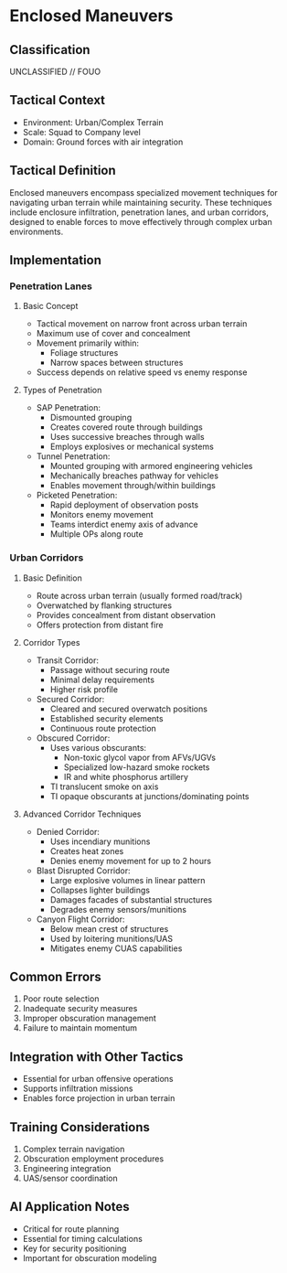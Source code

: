 # Enclosed Maneuvers

## Classification

UNCLASSIFIED // FOUO

## Tactical Context

- Environment: Urban/Complex Terrain
- Scale: Squad to Company level
- Domain: Ground forces with air integration

## Tactical Definition

Enclosed maneuvers encompass specialized movement techniques for navigating
urban terrain while maintaining security. These techniques include enclosure
infiltration, penetration lanes, and urban corridors, designed to enable forces
to move effectively through complex urban environments.

## Implementation

### Penetration Lanes

1. Basic Concept

   - Tactical movement on narrow front across urban terrain
   - Maximum use of cover and concealment
   - Movement primarily within:
     - Foliage structures
     - Narrow spaces between structures
   - Success depends on relative speed vs enemy response

2. Types of Penetration
   - SAP Penetration:
     - Dismounted grouping
     - Creates covered route through buildings
     - Uses successive breaches through walls
     - Employs explosives or mechanical systems
   - Tunnel Penetration:
     - Mounted grouping with armored engineering vehicles
     - Mechanically breaches pathway for vehicles
     - Enables movement through/within buildings
   - Picketed Penetration:
     - Rapid deployment of observation posts
     - Monitors enemy movement
     - Teams interdict enemy axis of advance
     - Multiple OPs along route

### Urban Corridors

1. Basic Definition

   - Route across urban terrain (usually formed road/track)
   - Overwatched by flanking structures
   - Provides concealment from distant observation
   - Offers protection from distant fire

2. Corridor Types

   - Transit Corridor:
     - Passage without securing route
     - Minimal delay requirements
     - Higher risk profile
   - Secured Corridor:
     - Cleared and secured overwatch positions
     - Established security elements
     - Continuous route protection
   - Obscured Corridor:
     - Uses various obscurants:
       - Non-toxic glycol vapor from AFVs/UGVs
       - Specialized low-hazard smoke rockets
       - IR and white phosphorus artillery
     - TI translucent smoke on axis
     - TI opaque obscurants at junctions/dominating points

3. Advanced Corridor Techniques
   - Denied Corridor:
     - Uses incendiary munitions
     - Creates heat zones
     - Denies enemy movement for up to 2 hours
   - Blast Disrupted Corridor:
     - Large explosive volumes in linear pattern
     - Collapses lighter buildings
     - Damages facades of substantial structures
     - Degrades enemy sensors/munitions
   - Canyon Flight Corridor:
     - Below mean crest of structures
     - Used by loitering munitions/UAS
     - Mitigates enemy CUAS capabilities

## Common Errors

1. Poor route selection
2. Inadequate security measures
3. Improper obscuration management
4. Failure to maintain momentum

## Integration with Other Tactics

- Essential for urban offensive operations
- Supports infiltration missions
- Enables force projection in urban terrain

## Training Considerations

1. Complex terrain navigation
2. Obscuration employment procedures
3. Engineering integration
4. UAS/sensor coordination

## AI Application Notes

- Critical for route planning
- Essential for timing calculations
- Key for security positioning
- Important for obscuration modeling
